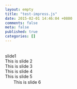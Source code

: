 ```yaml
---
layout: empty
title: "test-impress.js"
date: 2015-02-01 14:46:04 +0800
comments: false
meta: false
published: true
categories: []
---
```

<!-- more -->
<link href="/stylesheets/impress-demo.css" rel="stylesheet" />
<div class="impress-not-supported">
</div>
　　<div id="impress">
<div class="step" data-x="0" data-y="0">
    slide1
</div>
<div class="step" data-x="1500" data-y="0">
This is slide 2
</div>
<div class="step" data-x="2500" data-y="-400">
This is slide 3
</div>
<div class="step" data-x="3500" data-y="-800" data-scale="0.5">
This is slide 4
</div>
<div class="step" data-x="10000" data-y="-800" data-rotate="90">
This is slide 5
</div>
<div class="step" data-x="-1200" data-y="0" 
data-rotate-x="30" data-rotate-y="-30" data-rotate-z="90" data-scale="4">
　　This is slide 6
</div>
<div id="overview" class="step" data-x="-200" data-y="-500" data-scale="3"></div>
</div>
<script src="/javascripts/libs/impress.js"></script>
<script>impress().init();</script>
